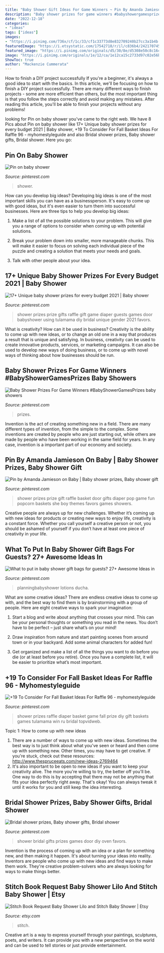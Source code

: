 ```yaml
---
title: "Baby Shower Gift Ideas For Game Winners ~ Pin By Amanda Jamieson On Baby"
description: "Baby shower prizes for game winners #babyshowergamesprizes baby showers"
date: "2022-12-18"
categories:
- "ideas"
tags: ["ideas"]
images:
- "https://i.pinimg.com/736x/cf/1c/33/cf1c33773d8e832709240b27cc3a1b4b.jpg"
featuredImage: "https://i.etsystatic.com/17542718/r/il/c836b4/2421707453/il_fullxfull.2421707453_1osa.jpg"
featured_image: "https://i.pinimg.com/originals/d5/30/8e/d5308e50c8c16c94a1de45f34db35fbd.jpg"
image: "https://i.pinimg.com/originals/1e/12/ca/1e12ca15c2733d97c02e56b7bcf04d50.jpg"
ShowToc: true
author: "Mackenzie Cummerata"
---
```



How to finish a DIY project successfully
If you're a beginner, it's always a good idea to start with the basics. In this article, we'll be focusing on how to finish a DIY project successfully. There are many different ways to finish projects - some are more efficient than others, but the most important thing is that you follow the steps correctly and avoid making any mistakes. After reading this article, you'll be able to finish your projects without any problems!

	

		
looking for Pin on baby shower you've came to the right web. We have 8 Pics about Pin on baby shower like 17+ Unique baby shower prizes for every budget 2021 | Baby shower, +19 To Consider For Fall Basket Ideas For Raffle 96 - myhomestyleguide and also Bridal shower prizes, Baby shower gifts, Bridal shower. Here you go:
		
    
## Pin On Baby Shower

<img loading=lazy src="https://i.pinimg.com/736x/83/dd/2a/83dd2a90d0af31e090a625ed38081df6.jpg" onerror="this.onerror=null;this.src='https://tse2.mm.bing.net/th?id=OIP.00PQxboX7q7of3onOrcUxAHaJ6&amp;pid=15.1';" alt="Pin on baby shower">

_Source: pinterest.com_

>shower. 

	

How can you develop big ideas?
Developing big ideas is one of the most important skills you can have as a businessperson. It's easy to come up with good ideas, but it's even easier to turn them into successful businesses. Here are three tips to help you develop big ideas:
1. Make a list of all the possible solutions to your problem. This will give you a range of options to consider when coming up with potential solutions.

2. Break your problem down into smaller, more manageable chunks. This will make it easier to focus on solving each individual piece of the puzzle and creating a solution that meets your needs and goals.

3. Talk with other people about your idea.

    
## 17+ Unique Baby Shower Prizes For Every Budget 2021 | Baby Shower

<img loading=lazy src="https://i.pinimg.com/originals/1e/12/ca/1e12ca15c2733d97c02e56b7bcf04d50.jpg" onerror="this.onerror=null;this.src='https://tse4.mm.bing.net/th?id=OIP.TA17T_whwkzxWGoGA9YjKgHaJ4&amp;pid=15.1';" alt="17+ Unique baby shower prizes for every budget 2021 | Baby shower">

_Source: pinterest.com_

>shower prizes prize gifts raffle gift game diaper guests games door babyshower using tulamama diy bridal unique gender 2021 favors. 

	

What is creativity? How can it be used in business?
Creativity is the ability to come up with new ideas, or to change an old one in a way that produces a result that is unique and satisfying. In business, creativity can be used to create innovative products, services, or marketing campaigns. It can also be used to develop new ways of doing business, or to come up with novel ways of thinking about how businesses should be run.

    
## Baby Shower Prizes For Game Winners #BabyShowerGamesPrizes Baby Showers

<img loading=lazy src="https://i.pinimg.com/736x/61/02/95/610295798366ba5f6e403643ce7d75df.jpg" onerror="this.onerror=null;this.src='https://tse2.mm.bing.net/th?id=OIP.aXUoQpI_eAfVHYKlpVPv_QHaLH&amp;pid=15.1';" alt="Baby Shower Prizes For Game Winners #BabyShowerGamesPrizes baby showers">

_Source: pinterest.com_

>prizes. 

	

Invention is the act of creating something new in a field. There are many different types of invention, from the simple to the complex. Some inventions are created by people who are just starting out, while others are made by people who have been working in the same field for years. In any case, invention is a important part of our economy and society.

    
## Pin By Amanda Jamieson On Baby | Baby Shower Prizes, Baby Shower Gift

<img loading=lazy src="https://i.pinimg.com/736x/9b/d3/a0/9bd3a0d82d6750d98397b4a0be9f5635--baby-shower-prizes-ideas-for-baby-shower.jpg" onerror="this.onerror=null;this.src='https://tse1.mm.bing.net/th?id=OIP.vZpFualvkZ1imjHv9d00YQAAAA&amp;pid=15.1';" alt="Pin by Amanda Jamieson on Baby | Baby shower prizes, Baby shower gift">

_Source: pinterest.com_

>shower prizes prize gift raffle basket door gifts diaper pop game fun popcorn baskets she boy themes favors games showers. 

	

Creative people are always up for new challenges. Whether it’s coming up with new ideas for products or creating new ways to enjoy life, creativity is a constant force. Whether you call yourself a creative person or not, you should be ashamed of yourself if you don’t have at least one piece of creativity in your life.

    
## What To Put In Baby Shower Gift Bags For Guests? 27+ Awesome Ideas In

<img loading=lazy src="https://i.pinimg.com/736x/cf/1c/33/cf1c33773d8e832709240b27cc3a1b4b.jpg" onerror="this.onerror=null;this.src='https://tse2.mm.bing.net/th?id=OIP.J5AyFGcYsI4bt4usZZ7cBwHaJ3&amp;pid=15.1';" alt="What to put in baby shower gift bags for guests? 27+ Awesome Ideas in">

_Source: pinterest.com_

>planningbabyshower lotions ducha. 

	

What are some creative ideas?
There are endless creative ideas to come up with, and the best way to find them is by brainstorming with a group of people. Here are eight creative ways to spark your imagination: 
1. Start a blog and write about anything that crosses your mind. This can be your personal thoughts or something you read in the news. You don’t have to be perfect – just share what’s on your mind!

2. Draw inspiration from nature and start painting scenes from around town or in your backyard. Add some animal characters for added fun!

3. Get organized and make a list of all the things you want to do before you die (or at least before you retire). Once you have a complete list, it will be easier to prioritize what’s most important.

    
## +19 To Consider For Fall Basket Ideas For Raffle 96 - Myhomestyleguide

<img loading=lazy src="https://i.pinimg.com/736x/df/97/3c/df973c17a02c846df6ef5d43c980b872.jpg" onerror="this.onerror=null;this.src='https://tse4.mm.bing.net/th?id=OIP.41JAkNzmvaH0B8-QqCtYNAHaP8&amp;pid=15.1';" alt="+19 To Consider For Fall Basket Ideas For Raffle 96 - myhomestyleguide">

_Source: pinterest.com_

>shower prizes raffle diaper basket game fall prize diy gift baskets games tulamama win ru bridal topvidweb. 

	

Topic 1: How to come up with new ideas
1. There are a number of ways to come up with new ideas. Sometimes the best way is to just think about what you've seen or heard and then come up with something new. Other times, you may have to get creative. If you're stuck, check out these resources: http://www.thespruceeats.com/new-ideas-2769464
2. It's also important to be open to new ideas if you want to keep your creativity alive. The more you're willing to try, the better off you'll be. One way to do this is by accepting that there may not be anything that fits your idea perfectly right away. That's okay! You can always tweak it until it works for you and still keep the idea interesting.


    
## Bridal Shower Prizes, Baby Shower Gifts, Bridal Shower

<img loading=lazy src="https://i.pinimg.com/originals/d5/30/8e/d5308e50c8c16c94a1de45f34db35fbd.jpg" onerror="this.onerror=null;this.src='https://tse1.mm.bing.net/th?id=OIP.DYrcRlgRracmOdebdzPezQHaJ4&amp;pid=15.1';" alt="Bridal shower prizes, Baby shower gifts, Bridal shower">

_Source: pinterest.com_

>shower bridal gifts prizes games door diy oven favors. 

	

Invention is the process of coming up with an idea or a plan for something new, and then making it happen. It's about turning your ideas into reality. Inventors are people who come up with new ideas and find ways to make them work. They're creative problem-solvers who are always looking for ways to make things better.

    
## Stitch Book Request Baby Shower Lilo And Stitch Baby Shower | Etsy

<img loading=lazy src="https://i.etsystatic.com/17542718/r/il/c836b4/2421707453/il_fullxfull.2421707453_1osa.jpg" onerror="this.onerror=null;this.src='https://tse2.mm.bing.net/th?id=OIP.G4qK4FfwN-Jj2CgZujsnJQHaE7&amp;pid=15.1';" alt="Stitch Book Request Baby Shower Lilo and Stitch Baby Shower | Etsy">

_Source: etsy.com_

>stitch. 

	

Creative art is a way to express yourself through your paintings, sculptures, poets, and writers. It can provide you with a new perspective on the world and can be used to tell stories or just provide entertainment.

